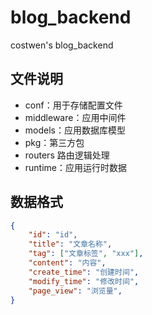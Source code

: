 # blog_backend
costwen's blog_backend

## 文件说明

- conf：用于存储配置文件
- middleware：应用中间件
- models：应用数据库模型
- pkg：第三方包
- routers 路由逻辑处理
- runtime：应用运行时数据

## 数据格式

```json
{
    "id": "id",
    "title": "文章名称",
    "tag": ["文章标签", "xxx"],
    "content": "内容",
    "create_time": "创建时间",
    "modify_time": "修改时间",
    "page_view": "浏览量",
}
```